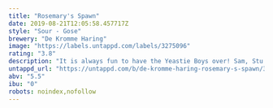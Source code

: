 ```yaml
---
title: "Rosemary's Spawn"
date: 2019-08-21T12:05:58.457717Z
style: "Sour - Gose"
brewery: "De Kromme Haring"
image: "https://labels.untappd.com/labels/3275096"
rating: "3.8"
description: "It is always fun to have the Yeastie Boys over! Sam, Stu & JK brew a mean beer and are not afraid to experiment. Together we let our imagination (and our beer) run wild. Rosemary’s Spawn is a Gose-style beer fermented with the delicious and unpredictable Mudking yeast/bacteria blend. We added copious amounts of fresh rosemary and Indian coriander seeds. It is a tart and very refreshing beer with unique spiciness with notes of ginger, lemon and pine."
untappd_url: "https://untappd.com/b/de-kromme-haring-rosemary-s-spawn/3275096"
abv: "5.5"
ibu: "0"
robots: noindex,nofollow
---
```

